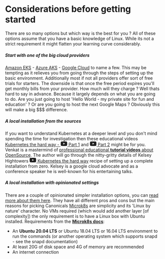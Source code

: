 # Considerations before getting started

There are so many options but which way is the best for you ?
All of these options assume that you have a basic knowledge of Linux.
While its not a strict requirement it might flatten your learning curve considerably. 

##### Start with one of the big cloud providers

[Amazon EKS](https://aws.amazon.com/de/eks/) - 
[Azure AKS](https://azure.microsoft.com/de-de/services/kubernetes-service) -
[Google Cloud](https://cloud.google.com/kubernetes-engine)
to name a few. This may be tempting as it relieves you from going through the steps of setting up the basic environment.
Additionally most if not all providers offer sort of free trials for starters. 
The downside is that once the free period expires you'll get monthly bills from your provider.
How much will they charge ? Well thats hard to say in advance. Because it largely depends on what you are going to do.
Are you just going to host 'Hello World - my private site for fun and education' ?
Or are you going to host the next Google Maps ? Obviously this will make a big $$$ difference. 

##### A local installation from the sources

If you want to understand Kubernetes at a deeper level and you don't mind spending the time for investigation then these educational videos
[Kubernetes the hard way - ![](images/ico/youtube_16.png) Part 1](https://www.youtube.com/watch?v=NvQY5tuxALY) and [![](images/ico/youtube_16.png) Part 2](https://www.youtube.com/watch?v=2bVK-e-GuYI) might be for you.
Venkat is a mastermind of [professional educational **tutorial videos** about OpenSource](https://www.youtube.com/user/wenkatn).
The author will go through the nitty-gritty details of Kelsey Hightowers [![](images/ico/youtube_16.png) Kubernetes the hard way](https://github.com/kelseyhightower/kubernetes-the-hard-way) recipe of setting up a complete installation from zero.
Kelsey is a google cloud advocate and as a conference speaker he is well-known for his entertaining talks.

##### A local installation with opinionated settings

There are a couple of opinionated simpler installation options, you can [read more about them here](https://www.reddit.com/r/kubernetes/comments/be0415/k3s_minikube_or_microk8s).
They have all different pros and cons but the main reasons for picking Canonicals [Microk8s](https://microk8s.io/) are simplicity and its 'Linux by nature' character.
No VMs required (which would add another layer [of complexity]) the only requirement is to have a Linux box with Ubuntu installed.
Requirements from the [**Microk8s docs**](https://microk8s.io/docs):

* An **Ubuntu 20.04 LTS** or Ubuntu 18.04 LTS or 16.04 LTS environment to run the commands
(or another operating system which supports snapd - see the snapd documentation)
* At least 20G of disk space and 4G of memory are recommended
* An internet connection
